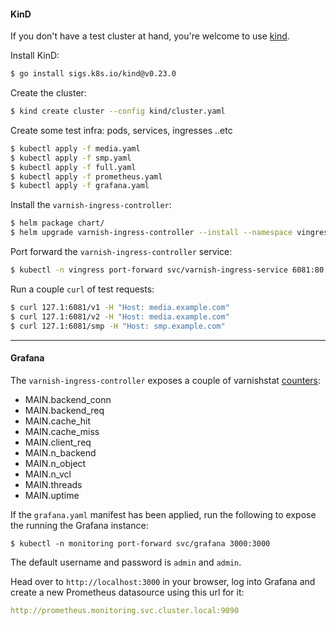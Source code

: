 #### KinD

If you don't have a test cluster at hand, you're welcome to use [kind](https://kind.sigs.k8s.io/).

Install KinD:

```sh
$ go install sigs.k8s.io/kind@v0.23.0 
```

Create the cluster:

```sh
$ kind create cluster --config kind/cluster.yaml 
```

Create some test infra: pods, services, ingresses ..etc

```sh
$ kubectl apply -f media.yaml
$ kubectl apply -f smp.yaml
$ kubectl apply -f full.yaml
$ kubectl apply -f prometheus.yaml
$ kubectl apply -f grafana.yaml
```

Install the ``varnish-ingress-controller``:

```sh
$ helm package chart/
$ helm upgrade varnish-ingress-controller --install --namespace vingress --create-namespace ./varnish-ingress-controller-0.3.2.tgz -f charts/values.yaml
```

Port forward the ``varnish-ingress-controller`` service:

```sh
$ kubectl -n vingress port-forward svc/varnish-ingress-service 6081:80
```


Run a couple ``curl`` of test requests:

```sh
$ curl 127.1:6081/v1 -H "Host: media.example.com"
$ curl 127.1:6081/v2 -H "Host: media.example.com"
$ curl 127.1:6081/smp -H "Host: smp.example.com" 
```

---

#### Grafana 

The ``varnish-ingress-controller`` exposes a couple of varnishstat [counters](https://varnish-cache.org/docs/trunk/reference/varnish-counters.html#main-main-counters):

* MAIN.backend_conn
* MAIN.backend_req 
* MAIN.cache_hit
* MAIN.cache_miss
* MAIN.client_req
* MAIN.n_backend
* MAIN.n_object
* MAIN.n_vcl
* MAIN.threads
* MAIN.uptime 


If the ``grafana.yaml`` manifest has been applied, run the following to expose the running the Grafana instance:

```shell
$ kubectl -n monitoring port-forward svc/grafana 3000:3000
```

The default username and password is ``admin`` and ``admin``.

Head over to ```http://localhost:3000``` in your browser, log into Grafana and create a new Prometheus datasource using this url for it:

```yaml
http://prometheus.monitoring.svc.cluster.local:9090
```
